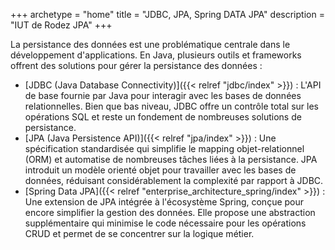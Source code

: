 +++
archetype = "home"
title = "JDBC, JPA, Spring DATA JPA"
description = "IUT de Rodez JPA"
+++

La persistance des données est une problématique centrale dans le développement d'applications.  En Java, plusieurs outils et frameworks offrent des solutions pour gérer la persistance des données :
- [JDBC (Java Database Connectivity)]({{< relref "jdbc/index" >}}) : L'API de base fournie par Java pour interagir avec les bases de données relationnelles. Bien que bas niveau, JDBC offre un contrôle total sur les opérations SQL et reste un fondement de nombreuses solutions de persistance.  
- [JPA (Java Persistence API)]({{< relref "jpa/index" >}}) : Une spécification standardisée qui simplifie le mapping objet-relationnel (ORM) et automatise de nombreuses tâches liées à la persistance. JPA introduit un modèle orienté objet pour travailler avec les bases de données, réduisant considérablement la complexité par rapport à JDBC.
- [Spring Data JPA]({{< relref "enterprise_architecture_spring/index" >}}) : Une extension de JPA intégrée à l'écosystème Spring, conçue pour encore simplifier la gestion des données. Elle propose une abstraction supplémentaire qui minimise le code nécessaire pour les opérations CRUD et permet de se concentrer sur la logique métier.